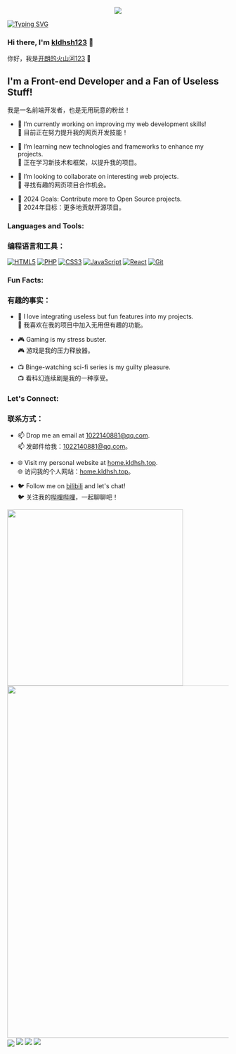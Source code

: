 <p align="center">
   <img src="https://capsule-render.vercel.app/api?type=waving&color=timeGradient&height=300&&section=header&text=开朗的火山河123&fontSize=90&fontAlign=50&fontAlignY=30&desc=kldhsh123&descAlign=50&descSize=30&descAlignY=60&animation=twinkling" />
</p>
<a href="https://home.kldhsh.top"><img src="https://readme-typing-svg.demolab.com?font=Fira+Code&pause=1000&center=%E5%81%87&vCenter=%E5%81%87&repeat=%E7%9C%9F&random=%E5%81%87&width=435&lines=%E4%B8%BA%E6%98%8E%E5%A4%A9%E7%9A%84%E7%BE%8E%E5%A5%BD%E8%80%8C%E5%AD%98%E5%9C%A8;Exist+for+the+better+of+tomorrow" alt="Typing SVG" /></a>

### Hi there, I'm [kldhsh123](https://home.kldhsh.top) 👋  
你好，我是[开朗的火山河123](https://home.kldhsh.top) 👋

## I'm a Front-end Developer and a Fan of Useless Stuff!  
我是一名前端开发者，也是无用玩意的粉丝！

- 🔭 I’m currently working on improving my web development skills!  
  🔭 目前正在努力提升我的网页开发技能！

- 🌱 I’m learning new technologies and frameworks to enhance my projects.  
  🌱 正在学习新技术和框架，以提升我的项目。

- 👯 I’m looking to collaborate on interesting web projects.  
  👯 寻找有趣的网页项目合作机会。

- 🥅 2024 Goals: Contribute more to Open Source projects.  
  🥅 2024年目标：更多地贡献开源项目。

### Languages and Tools:
### 编程语言和工具：

[![HTML5](https://img.shields.io/badge/-HTML5-E34F26?style=flat&logo=html5&logoColor=white)](https://developer.mozilla.org/en-US/docs/Web/Guide/HTML/HTML5)
[![PHP](https://img.shields.io/badge/-PHP-777BB4?style=flat&logo=php&logoColor=white)](https://www.php.net/)
[![CSS3](https://img.shields.io/badge/-CSS3-1572B6?style=flat&logo=css3&logoColor=white)](https://developer.mozilla.org/en-US/docs/Web/CSS)
[![JavaScript](https://img.shields.io/badge/-JavaScript-F7DF1E?style=flat&logo=javascript&logoColor=black)](https://developer.mozilla.org/en-US/docs/Web/JavaScript)
[![React](https://img.shields.io/badge/-React-61DAFB?style=flat&logo=react&logoColor=black)](https://reactjs.org/)
[![Git](https://img.shields.io/badge/-Git-F05032?style=flat&logo=git&logoColor=white)](https://git-scm.com/)

### Fun Facts:
### 有趣的事实：

- 🔮 I love integrating useless but fun features into my projects.  
  🔮 我喜欢在我的项目中加入无用但有趣的功能。

- 🎮 Gaming is my stress buster.  
  🎮 游戏是我的压力释放器。

- 📺 Binge-watching sci-fi series is my guilty pleasure.  
  📺 看科幻连续剧是我的一种享受。

### Let's Connect:
### 联系方式：

- 📫 Drop me an email at [1022140881@qq.com](mailto:1022140881@qq.com).  
  📫 发邮件给我：[1022140881@qq.com](mailto:1022140881@qq.com)。

- 🌐 Visit my personal website at [home.kldhsh.top](https://home.kldhsh.top).  
  🌐 访问我的个人网站：[home.kldhsh.top](https://home.kldhsh.top)。

- 🐦 Follow me on [bilibili](https://space.bilibili.com/1667643729) and let's chat!  
  🐦 关注我的[哔哩哔哩](https://space.bilibili.com/1667643729)，一起聊聊吧！




<img align="center" width="400" src="https://github-readme-stats.vercel.app/api?username=kldhsh123&theme=transparent&include_all_commits=true&show_icons=true&hide_border=true" />
<img width="800" src="https://github-readme-activity-graph.vercel.app/graph?username=kldhsh123&theme=github-compact&hide_border=true&area=true" />
<img align="center" src="https://skillicons.dev/icons?i=php,html&theme=light" />
<a href="https://space.bilibili.com/1667643729"><img src="https://img.shields.io/badge/%E5%93%94%E5%93%A9%E5%93%94%E5%93%A9-%E5%BC%80%E6%9C%97%E7%9A%84%E7%81%AB%E5%B1%B1%E6%B2%B3123-pink?logo=bilibili" /></a>
<a href="https://res.abeim.cn/api/qq/?qq=1022140881"><img src="https://img.shields.io/badge/QQ-1022140881-green?logo=tencentqq" /></a>
<a href="https://discord.gg/CKrvgCyK4y"><img src="https://img.shields.io/badge/discord-purple?logo=discord" /></a>
